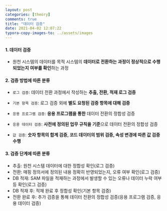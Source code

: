 ```yaml
---
layout: post
categories: [theory]
comments: true
title: "데이터 검증"
date: 2021-04-02 12:07:22
typora-copy-images-to: ../assets/images
---
```


#### 1. 데이터 검증

- 원천 시스템의 데이터를 목적 시스템의 **데이터로 전환하는 과정이 정상적으로 수행되었는지 여부를 확인**하는 과정

#### 2. **검증 방법**에 따른 분류

- `로그 검증`: 데이터 전환 과정에서 작성하는 **추출, 전환, 적재 로그 검증**

- `기본 항목 검증`: 로그 검증 외에 **별도 요청된 검증 항목에 대해 검증**

- `응용 프로그램 검증`: **응용 프로그램을 통한** 데이터 전환의 정합성 검증

- `응용 데이터 검증`: **사전에 정의된 업무 규칙을 기준**으로 데이터 전환의 정합성 검증

- `값 검증`: **숫자 항목의 합계 검증, 코드 데이터의 범위 검증, 속성 변경에 따른 값 검증 수행**

#### 3. 검증 단계에 따른 분류

- 추출: 원천 시스템 데이터에 대한 정합성 확인(로그 검증)
- 전환: 매핑 정의서에 정의된 내용 정확히 반영되었는지, 오류 여부 확인(로그 검증)
- DB 적재: SAM 파일을 적재하는 과정에서 발생할 수 있는 오류나 데이터 누락 여부 등 확인(로그 검증)
- DB 적재 후: 적재 완료 후 정합성 확인(기본 항목 검증)
- 전환 완료 후: 추가 검증을 통해 데이터 전환의 정합성 검증(응용 프로그램 검증, 응용 데이터 검증)


